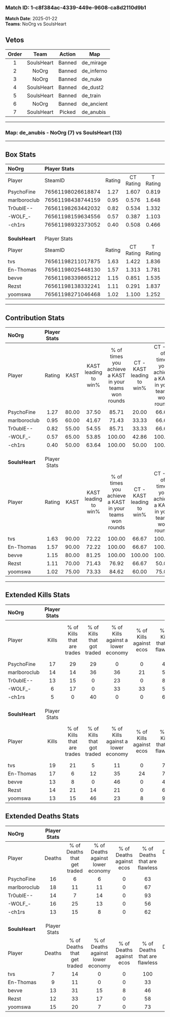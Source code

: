 ### Match ID: 1-c8f384ac-4339-449e-9608-ca8d2110d9b1  
**Match Date**: 2025-01-22  
**Teams**: NoOrg vs SoulsHeart  

## Vetos  

| Order | Team | Action | Map |
| :---: | :--: | :----: | --- |
| 1 | SoulsHeart | Banned | de_mirage |
| 2 | NoOrg | Banned | de_inferno |
| 3 | NoOrg | Banned | de_nuke |
| 4 | SoulsHeart | Banned | de_dust2 |
| 5 | SoulsHeart | Banned | de_train |
| 6 | NoOrg | Banned | de_ancient |
| 7 | SoulsHeart | Picked | de_anubis |

---  

### **Map**: de_anubis - NoOrg (7) vs SoulsHeart (13)  
---  

## Box Stats  

| **NoOrg**      | Player Stats      |        |           |          |       |      |       |         |        |      |     |
| :- | :- | :-: | :-: | :-: | :-: | :-: | :-: | :-: | :-: | :-: | :-: |
| Player         | SteamID           | Rating | CT Rating | T Rating | KAST  | ADR  | Kills | Assists | Deaths | K/D  | HS% |
| PsychoFine     | 76561198026618874 |  1.27  |   1.607   |  0.819   | 80.00 | 94.2 |  17   |    2    |   16   | 1.06 | 76  |
| marlboroclub   | 76561198438744159 |  0.95  |   0.576   |  1.648   | 60.00 | 90.2 |  14   |    7    |   18   | 0.78 | 57  |
| Tr0ublE--      | 76561198263442032 |  0.82  |   0.534   |  1.332   | 55.00 | 50.2 |  13   |    2    |   14   | 0.93 | 23  |
| -WOLF_-        | 76561198159634556 |  0.57  |   0.387   |  1.103   | 65.00 | 50.7 |   6   |    7    |   16   | 0.38 | 83  |
| -ch1rs         | 76561198932373052 |  0.40  |   0.508   |  0.466   | 50.00 | 31.3 |   5   |    1    |   13   | 0.38 | 100 |
|                |                   |        |           |          |       |      |       |         |        |      |     |
|                |                   |        |           |          |       |      |       |         |        |      |     |
|                |                   |        |           |          |       |      |       |         |        |      |     |
| **SoulsHeart** | Player Stats      |        |           |          |       |      |       |         |        |      |     |
| Player         | SteamID           | Rating | CT Rating | T Rating | KAST  | ADR  | Kills | Assists | Deaths | K/D  | HS% |
| tvs            | 76561198211017875 |  1.63  |   1.422   |  1.836   | 90.00 | 83.4 |  19   |    3    |   7    | 2.71 | 21  |
| En-Thomas      | 76561198025448130 |  1.57  |   1.313   |  1.781   | 90.00 | 99.7 |  17   |    7    |   9    | 1.89 | 52  |
| bevve          | 76561198339865212 |  1.15  |   0.851   |  1.535   | 80.00 | 83.6 |  13   |    5    |   13   | 1.00 | 38  |
| Rezst          | 76561198138332241 |  1.11  |   0.291   |  1.837   | 70.00 | 66.5 |  14   |    8    |   12   | 1.17 | 50  |
| yoomswa        | 76561198271046468 |  1.02  |   1.100   |  1.252   | 75.00 | 71.5 |  13   |    5    |   15   | 0.87 | 38  |
---  

## Contribution Stats  

| **NoOrg**      | Player Stats |       |                      |                                                        |                           |                                                             |                          |                                                            |
| :- | :-: | :-: | :-: | :-: | :-: | :-: | :-: | :-: |
| Player         |    Rating    | KAST  | KAST leading to win% | % of times you achieve a KAST in your teams won rounds | CT - KAST leading to win% | CT - % of times you achieve a KAST in your teams won rounds | T - KAST leading to win% | T - % of times you achieve a KAST in your teams won rounds |
| PsychoFine     |     1.27     | 80.00 |        37.50         |                         85.71                          |           20.00           |                            66.67                            |          66.67           |                           100.00                           |
| marlboroclub   |     0.95     | 60.00 |        41.67         |                         71.43                          |           33.33           |                            66.67                            |          50.00           |                           75.00                            |
| Tr0ublE--      |     0.82     | 55.00 |        54.55         |                         85.71                          |           33.33           |                            66.67                            |          80.00           |                           100.00                           |
| -WOLF_-        |     0.57     | 65.00 |        53.85         |                         100.00                         |           42.86           |                           100.00                            |          66.67           |                           100.00                           |
| -ch1rs         |     0.40     | 50.00 |        63.64         |                         100.00                         |           50.00           |                           100.00                            |          80.00           |                           100.00                           |
|                |              |       |                      |                                                        |                           |                                                             |                          |                                                            |
|                |              |       |                      |                                                        |                           |                                                             |                          |                                                            |
|                |              |       |                      |                                                        |                           |                                                             |                          |                                                            |
| **SoulsHeart** | Player Stats |       |                      |                                                        |                           |                                                             |                          |                                                            |
| Player         |    Rating    | KAST  | KAST leading to win% | % of times you achieve a KAST in your teams won rounds | CT - KAST leading to win% | CT - % of times you achieve a KAST in your teams won rounds | T - KAST leading to win% | T - % of times you achieve a KAST in your teams won rounds |
| tvs            |     1.63     | 90.00 |        72.22         |                         100.00                         |           66.67           |                           100.00                            |          75.00           |                           100.00                           |
| En-Thomas      |     1.57     | 90.00 |        72.22         |                         100.00                         |           66.67           |                           100.00                            |          75.00           |                           100.00                           |
| bevve          |     1.15     | 80.00 |        81.25         |                         100.00                         |          100.00           |                           100.00                            |          75.00           |                           100.00                           |
| Rezst          |     1.11     | 70.00 |        71.43         |                         76.92                          |           66.67           |                            50.00                            |          72.73           |                           88.89                            |
| yoomswa        |     1.02     | 75.00 |        73.33         |                         84.62                          |           60.00           |                            75.00                            |          80.00           |                           88.89                            |
---  

## Extended Kills Stats  

| **NoOrg**      | Player Stats |                            |                            |                                    |                         |                              |                                 |                                       |                    |           |
| :- | :-: | :-: | :-: | :-: | :-: | :-: | :-: | :-: | :-: | :-: |
| Player         |    Kills     | % of Kills that are trades | % of Kills that got traded | % of Kills against a lower economy | % of Kills against ecos | % of Kills that are flawless | % of Kills that are close duels | % of Kills that are assisted by flash | Pistol Round Kills | AWP Kills |
| PsychoFine     |      17      |             29             |             29             |                 0                  |            0            |              47              |                0                |                  18                   |         0          |     1     |
| marlboroclub   |      14      |             14             |             36             |                 36                 |           21            |              57              |                7                |                   0                   |         0          |     3     |
| Tr0ublE--      |      13      |             15             |             0              |                 23                 |            0            |              85              |                8                |                   0                   |         7          |     3     |
| -WOLF_-        |      6       |             17             |             0              |                 33                 |           33            |              50              |               17                |                   0                   |         0          |     0     |
| -ch1rs         |      5       |             0              |             40             |                 0                  |            0            |              60              |                0                |                  20                   |         0          |     0     |
|                |              |                            |                            |                                    |                         |                              |                                 |                                       |                    |           |
|                |              |                            |                            |                                    |                         |                              |                                 |                                       |                    |           |
|                |              |                            |                            |                                    |                         |                              |                                 |                                       |                    |           |
| **SoulsHeart** | Player Stats |                            |                            |                                    |                         |                              |                                 |                                       |                    |           |
| Player         |    Kills     | % of Kills that are trades | % of Kills that got traded | % of Kills against a lower economy | % of Kills against ecos | % of Kills that are flawless | % of Kills that are close duels | % of Kills that are assisted by flash | Pistol Round Kills | AWP Kills |
| tvs            |      19      |             21             |             5              |                 11                 |            0            |              74              |                0                |                   5                   |         13         |     4     |
| En-Thomas      |      17      |             6              |             12             |                 35                 |           24            |              71              |               12                |                   6                   |         0          |     2     |
| bevve          |      13      |             8              |             0              |                 46                 |            0            |              46              |                0                |                   8                   |         0          |     0     |
| Rezst          |      14      |             21             |             14             |                 21                 |            0            |              64              |                0                |                   0                   |         0          |     1     |
| yoomswa        |      13      |             15             |             46             |                 23                 |            8            |              92              |                0                |                   8                   |         0          |     0     |
## Extended Deaths Stats  

| **NoOrg**      | Player Stats |                             |                                   |                          |                               |                            |                           |               |
| :- | :-: | :-: | :-: | :-: | :-: | :-: | :-: | :-: |
| Player         |    Deaths    | % of Deaths that get traded | % of Deaths against lower economy | % of Deaths against ecos | % of Deaths that are flawless | % of Deaths that are close | % of Deaths while blinded | Deaths to AWP |
| PsychoFine     |      16      |              6              |                 6                 |            0             |              63               |             0              |             6             |       4       |
| marlboroclub   |      18      |             11              |                11                 |            0             |              67               |             6              |             6             |       3       |
| Tr0ublE--      |      14      |              7              |                14                 |            0             |              93               |             0              |             0             |       2       |
| -WOLF_-        |      16      |             25              |                13                 |            0             |              56               |             6              |             6             |       3       |
| -ch1rs         |      13      |             15              |                 8                 |            0             |              62               |             0              |             8             |       1       |
|                |              |                             |                                   |                          |                               |                            |                           |               |
|                |              |                             |                                   |                          |                               |                            |                           |               |
|                |              |                             |                                   |                          |                               |                            |                           |               |
| **SoulsHeart** | Player Stats |                             |                                   |                          |                               |                            |                           |               |
| Player         |    Deaths    | % of Deaths that get traded | % of Deaths against lower economy | % of Deaths against ecos | % of Deaths that are flawless | % of Deaths that are close | % of Deaths while blinded | Deaths to AWP |
| tvs            |      7       |             14              |                 0                 |            0             |              100              |             0              |             0             |       2       |
| En-Thomas      |      9       |             11              |                 0                 |            0             |              33               |             11             |            11             |       0       |
| bevve          |      13      |             31              |                15                 |            8             |              46               |             15             |             0             |       1       |
| Rezst          |      12      |             33              |                17                 |            0             |              58               |             0              |             8             |       1       |
| yoomswa        |      15      |             20              |                 7                 |            0             |              73               |             0              |            13             |       3       |
